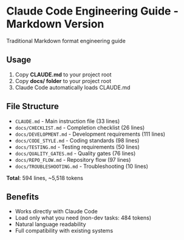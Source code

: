 # Claude Code Engineering Guide - Markdown Version

Traditional Markdown format engineering guide

## Usage

1. Copy **CLAUDE.md** to your project root
2. Copy **docs/ folder** to your project root  
3. Claude Code automatically loads CLAUDE.md

## File Structure

- `CLAUDE.md` - Main instruction file (33 lines)
- `docs/CHECKLIST.md` - Completion checklist (26 lines)
- `docs/DEVELOPMENT.md` - Development requirements (111 lines)
- `docs/CODE_STYLE.md` - Coding standards (98 lines)
- `docs/TESTING.md` - Testing requirements (50 lines)
- `docs/QUALITY_GATES.md` - Quality gates (76 lines)
- `docs/REPO_FLOW.md` - Repository flow (97 lines)
- `docs/TROUBLESHOOTING.md` - Troubleshooting (10 lines)

**Total**: 594 lines, ~5,518 tokens

## Benefits

- Works directly with Claude Code
- Load only what you need (non-dev tasks: 484 tokens)
- Natural language readability
- Full compatibility with existing systems